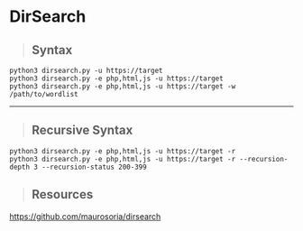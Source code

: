 # DirSearch

> ## **Syntax**

    python3 dirsearch.py -u https://target
    python3 dirsearch.py -e php,html,js -u https://target
    python3 dirsearch.py -e php,html,js -u https://target -w /path/to/wordlist

---

> ## **Recursive Syntax**

    python3 dirsearch.py -e php,html,js -u https://target -r
    python3 dirsearch.py -e php,html,js -u https://target -r --recursion-depth 3 --recursion-status 200-399

> ## **Resources**

https://github.com/maurosoria/dirsearch